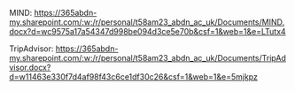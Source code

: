 MIND: https://365abdn-my.sharepoint.com/:w:/r/personal/t58am23_abdn_ac_uk/Documents/MIND.docx?d=wc9575a17a54347d998be094d3ce5e70b&csf=1&web=1&e=LTutx4 

TripAdvisor: https://365abdn-my.sharepoint.com/:w:/r/personal/t58am23_abdn_ac_uk/Documents/TripAdvisor.docx?d=w11463e330f7d4af98f43c6ce1df30c26&csf=1&web=1&e=5mjkpz 
